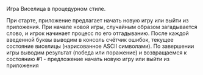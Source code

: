 Игра Виселица в процедурном стиле.

При старте, приложение предлагает начать новую игру или выйти из приложения.
При начале новой игры, случайным образом загадывается слово, и игрок начинает процесс по его отгадыванию.
После каждой введенной буквы выводим в консоль счётчик ошибок, текущее состояние виселицы (нарисованное ASCII символами).
По завершении игры выводим результат (победа или поражение) и возвращаемся к состоянию #1 - предложение начать новую игру или выйти из приложения
